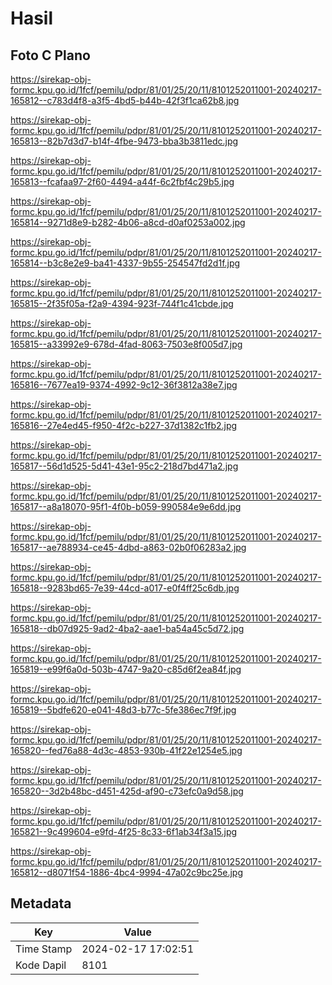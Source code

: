 # Hasil

## Foto C Plano

https://sirekap-obj-formc.kpu.go.id/1fcf/pemilu/pdpr/81/01/25/20/11/8101252011001-20240217-165812--c783d4f8-a3f5-4bd5-b44b-42f3f1ca62b8.jpg

https://sirekap-obj-formc.kpu.go.id/1fcf/pemilu/pdpr/81/01/25/20/11/8101252011001-20240217-165813--82b7d3d7-b14f-4fbe-9473-bba3b3811edc.jpg

https://sirekap-obj-formc.kpu.go.id/1fcf/pemilu/pdpr/81/01/25/20/11/8101252011001-20240217-165813--fcafaa97-2f60-4494-a44f-6c2fbf4c29b5.jpg

https://sirekap-obj-formc.kpu.go.id/1fcf/pemilu/pdpr/81/01/25/20/11/8101252011001-20240217-165814--9271d8e9-b282-4b06-a8cd-d0af0253a002.jpg

https://sirekap-obj-formc.kpu.go.id/1fcf/pemilu/pdpr/81/01/25/20/11/8101252011001-20240217-165814--b3c8e2e9-ba41-4337-9b55-254547fd2d1f.jpg

https://sirekap-obj-formc.kpu.go.id/1fcf/pemilu/pdpr/81/01/25/20/11/8101252011001-20240217-165815--2f35f05a-f2a9-4394-923f-744f1c41cbde.jpg

https://sirekap-obj-formc.kpu.go.id/1fcf/pemilu/pdpr/81/01/25/20/11/8101252011001-20240217-165815--a33992e9-678d-4fad-8063-7503e8f005d7.jpg

https://sirekap-obj-formc.kpu.go.id/1fcf/pemilu/pdpr/81/01/25/20/11/8101252011001-20240217-165816--7677ea19-9374-4992-9c12-36f3812a38e7.jpg

https://sirekap-obj-formc.kpu.go.id/1fcf/pemilu/pdpr/81/01/25/20/11/8101252011001-20240217-165816--27e4ed45-f950-4f2c-b227-37d1382c1fb2.jpg

https://sirekap-obj-formc.kpu.go.id/1fcf/pemilu/pdpr/81/01/25/20/11/8101252011001-20240217-165817--56d1d525-5d41-43e1-95c2-218d7bd471a2.jpg

https://sirekap-obj-formc.kpu.go.id/1fcf/pemilu/pdpr/81/01/25/20/11/8101252011001-20240217-165817--a8a18070-95f1-4f0b-b059-990584e9e6dd.jpg

https://sirekap-obj-formc.kpu.go.id/1fcf/pemilu/pdpr/81/01/25/20/11/8101252011001-20240217-165817--ae788934-ce45-4dbd-a863-02b0f06283a2.jpg

https://sirekap-obj-formc.kpu.go.id/1fcf/pemilu/pdpr/81/01/25/20/11/8101252011001-20240217-165818--9283bd65-7e39-44cd-a017-e0f4ff25c6db.jpg

https://sirekap-obj-formc.kpu.go.id/1fcf/pemilu/pdpr/81/01/25/20/11/8101252011001-20240217-165818--db07d925-9ad2-4ba2-aae1-ba54a45c5d72.jpg

https://sirekap-obj-formc.kpu.go.id/1fcf/pemilu/pdpr/81/01/25/20/11/8101252011001-20240217-165819--e99f6a0d-503b-4747-9a20-c85d6f2ea84f.jpg

https://sirekap-obj-formc.kpu.go.id/1fcf/pemilu/pdpr/81/01/25/20/11/8101252011001-20240217-165819--5bdfe620-e041-48d3-b77c-5fe386ec7f9f.jpg

https://sirekap-obj-formc.kpu.go.id/1fcf/pemilu/pdpr/81/01/25/20/11/8101252011001-20240217-165820--fed76a88-4d3c-4853-930b-41f22e1254e5.jpg

https://sirekap-obj-formc.kpu.go.id/1fcf/pemilu/pdpr/81/01/25/20/11/8101252011001-20240217-165820--3d2b48bc-d451-425d-af90-c73efc0a9d58.jpg

https://sirekap-obj-formc.kpu.go.id/1fcf/pemilu/pdpr/81/01/25/20/11/8101252011001-20240217-165821--9c499604-e9fd-4f25-8c33-6f1ab34f3a15.jpg

https://sirekap-obj-formc.kpu.go.id/1fcf/pemilu/pdpr/81/01/25/20/11/8101252011001-20240217-165812--d8071f54-1886-4bc4-9994-47a02c9bc25e.jpg


## Metadata

| Key        | Value               |
| ---------- | ------------------- |
| Time Stamp | 2024-02-17 17:02:51 |
| Kode Dapil | 8101                |



